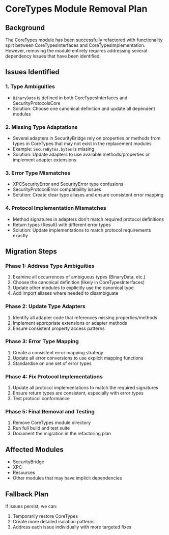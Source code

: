 # CoreTypes Module Removal Plan

## Background
The CoreTypes module has been successfully refactored with functionality split between CoreTypesInterfaces and CoreTypesImplementation. However, removing the module entirely requires addressing several dependency issues that have been identified.

## Issues Identified

### 1. Type Ambiguities
- `BinaryData` is defined in both CoreTypesInterfaces and SecurityProtocolsCore
- Solution: Choose one canonical definition and update all dependent modules

### 2. Missing Type Adaptations
- Several adapters in SecurityBridge rely on properties or methods from types in CoreTypes that may not exist in the replacement modules
- Example: `SecureBytes.bytes` is missing
- Solution: Update adapters to use available methods/properties or implement adapter extensions

### 3. Error Type Mismatches
- XPCSecurityError and SecurityError type confusions
- SecurityProtocolError compatibility issues
- Solution: Create clear type aliases and ensure consistent error mapping

### 4. Protocol Implementation Mismatches
- Method signatures in adapters don't match required protocol definitions
- Return types (Result) with different error types
- Solution: Update implementations to match protocol requirements exactly

## Migration Steps

### Phase 1: Address Type Ambiguities
1. Examine all occurrences of ambiguous types (BinaryData, etc.)
2. Choose the canonical definition (likely in CoreTypesInterfaces)
3. Update other modules to explicitly use the canonical type
4. Add import aliases where needed to disambiguate

### Phase 2: Update Type Adapters
1. Identify all adapter code that references missing properties/methods
2. Implement appropriate extensions or adapter methods
3. Ensure consistent property access patterns

### Phase 3: Error Type Mapping
1. Create a consistent error mapping strategy
2. Update all error conversions to use explicit mapping functions
3. Standardise on one set of error types

### Phase 4: Fix Protocol Implementations
1. Update all protocol implementations to match the required signatures
2. Ensure return types are consistent, especially with error types
3. Test protocol conformance

### Phase 5: Final Removal and Testing
1. Remove CoreTypes module directory
2. Run full build and test suite
3. Document the migration in the refactoring plan

## Affected Modules
- SecurityBridge
- XPC
- Resources
- Other modules that may have implicit dependencies

## Fallback Plan
If issues persist, we can:
1. Temporarily restore CoreTypes
2. Create more detailed isolation patterns
3. Address each issue individually with more targeted fixes
